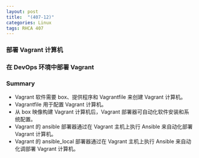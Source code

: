 ```yaml
---
layout: post
title:  "(407-12)"
categories: Linux
tags: RHCA 407
---
```


### 部署 Vagrant 计算机


### 在 DevOps 环境中部署 Vagrant


### Summary

*    Vagrant 软件需要 box、提供程序和 Vagrantfile 来创建 Vagrant 计算机。
*    Vagrantfile 用于配置 Vagrant 计算机。
*    从 box 映像构建 Vagrant 计算机后，Vagrant 部署器可自动化软件安装和系统配置。
*    Vagrant 的 ansible 部署器通过在 Vagrant 主机上执行 Ansible 来自动化部署 Vagrant 计算机。
*    Vagrant 的 ansible_local 部署器通过在 Vagrant 主机上执行 Ansible 来自动化调部署 Vagrant 计算机。
